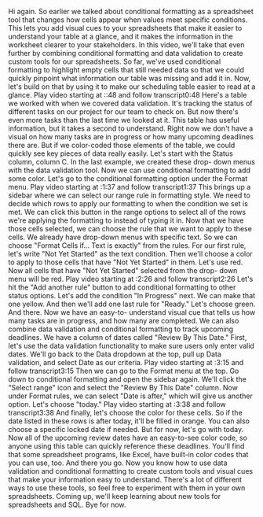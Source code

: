 
Hi again. So earlier we talked about conditional formatting as a spreadsheet tool that changes how cells appear when values meet specific conditions. This lets you add visual cues to your spreadsheets that make it easier to understand your table at a glance, and it makes the information in the worksheet clearer to your stakeholders. In this video, we'll take that even further by combining conditional formatting and data validation to create custom tools for our spreadsheets. So far, we've used conditional formatting to highlight empty cells that still needed data so that we could quickly pinpoint what information our table was missing and add it in. Now, let's build on that by using it to make our scheduling table easier to read at a glance.
Play video starting at ::48 and follow transcript0:48
Here's a table we worked with when we covered data validation. It's tracking the status of different tasks on our project for our team to check on. But now there's even more tasks than the last time we looked at it. This table has useful information, but it takes a second to understand. Right now we don't have a visual on how many tasks are in progress or how many upcoming deadlines there are. But if we color-coded those elements of the table, we could quickly see key pieces of data really easily. Let's start with the Status column, column C. In the last example, we created these drop- down menus with the data validation tool. Now we can use conditional formatting to add some color. Let's go to the conditional formatting option under the Format menu.
Play video starting at :1:37 and follow transcript1:37
This brings up a sidebar where we can select our range rule in formatting style. We need to decide which rows to apply our formatting to when the condition we set is met. We can click this button in the range options to select all of the rows we're applying the formatting to instead of typing it in. Now that we have those cells selected, we can choose the rule that we want to apply to these cells. We already have drop-down menus with specific text. So we can choose "Format Cells if... Text is exactly" from the rules. For our first rule, let's write "Not Yet Started" as the text condition. Then we'll choose a color to apply to those cells that have "Not Yet Started" in them. Let's use red. Now all cells that have "Not Yet Started" selected from the drop- down menu will be red.
Play video starting at :2:26 and follow transcript2:26
Let's hit the "Add another rule" button to add conditional formatting to other status options. Let's add the condition "In Progress" next. We can make that one yellow. And then we'll add one last rule for "Ready." Let's choose green. And there. Now we have an easy-to- understand visual cue that tells us how many tasks are in progress, and how many are completed. We can also combine data validation and conditional formatting to track upcoming deadlines. We have a column of dates called "Review By This Date." First, let's use the data validation functionality to make sure users only enter valid dates. We'll go back to the Data dropdown at the top, pull up Data validation, and select Date as our criteria.
Play video starting at :3:15 and follow transcript3:15
Then we can go to the Format menu at the top. Go down to conditional formatting and open the sidebar again. We'll click the "Select range" icon and select the "Review By This Date" column. Now under Format rules, we can select "Date is after," which will give us another option. Let's choose "today."
Play video starting at :3:38 and follow transcript3:38
And finally, let's choose the color for these cells. So if the date listed in these rows is after today, it'll be filled in orange. You can also choose a specific locked date if needed. But for now, let's go with today. Now all of the upcoming review dates have an easy-to-see color code, so anyone using this table can quickly reference these deadlines. You'll find that some spreadsheet programs, like Excel, have built-in color codes that you can use, too. And there you go. Now you know how to use data validation and conditional formatting to create custom tools and visual cues that make your information easy to understand. There's a lot of different ways to use these tools, so feel free to experiment with them in your own spreadsheets. Coming up, we'll keep learning about new tools for spreadsheets and SQL. Bye for now.